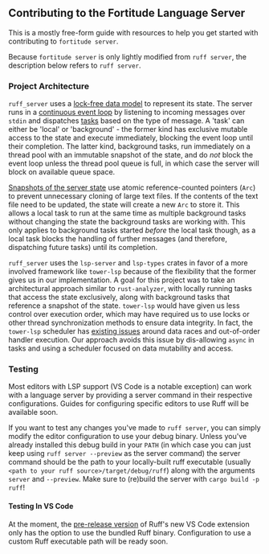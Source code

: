 ## Contributing to the Fortitude Language Server

This is a mostly free-form guide with resources to help you get started with contributing to `fortitude server`.

Because `fortitude server` is only lightly modified from `ruff
server`, the description below refers to `ruff server`.

### Project Architecture

`ruff_server` uses a [lock-free data model](https://github.com/astral-sh/ruff/blob/a28776e3aa76c18dcc1f1ad36a48aa189040860d/crates/ruff_server/src/session.rs#L17-L26) to represent its state. The server runs in a [continuous event loop](https://github.com/astral-sh/ruff/blob/a28776e3aa76c18dcc1f1ad36a48aa189040860d/crates/ruff_server/src/server.rs#L146-L173) by listening to incoming messages
over `stdin` and dispatches [tasks](https://github.com/astral-sh/ruff/blob/a28776e3aa76c18dcc1f1ad36a48aa189040860d/crates/ruff_server/src/server/schedule/task.rs#L29-L40) based on the type of message. A 'task' can either be 'local' or 'background' - the former kind has
exclusive mutable access to the state and execute immediately, blocking the event loop until their completion. The latter kind, background
tasks, run immediately on a thread pool with an immutable snapshot of the state, and do _not_ block the event loop unless the thread pool
queue is full, in which case the server will block on available queue space.

[Snapshots of the server state](https://github.com/astral-sh/ruff/blob/a28776e3aa76c18dcc1f1ad36a48aa189040860d/crates/ruff_server/src/session.rs#L28-L35) use atomic reference-counted pointers (`Arc`) to prevent unnecessary cloning of large text files. If the contents
of the text file need to be updated, the state will create a new `Arc` to store it. This allows a local task to run at the same time as multiple background tasks
without changing the state the background tasks are working with. This only applies to background tasks started _before_ the local task though, as a local task blocks
the handling of further messages (and therefore, dispatching future tasks) until its completion.

`ruff_server` uses the `lsp-server` and `lsp-types` crates in favor of a more involved framework like `tower-lsp` because of the flexibility that the former gives us
in our implementation. A goal for this project was to take an architectural approach similar to `rust-analyzer`, with locally running tasks that access the state exclusively,
along with background tasks that reference a snapshot of the state. `tower-lsp` would have given us less control over execution order, which may have required us to use locks
or other thread synchronization methods to ensure data integrity. In fact, the `tower-lsp` scheduler has [existing issues](https://github.com/ebkalderon/tower-lsp/issues/284) around
data races and out-of-order handler execution. Our approach avoids this issue by dis-allowing `async` in tasks and using a scheduler focused on data mutability and access.

### Testing

Most editors with LSP support (VS Code is a notable exception) can work with a language server by providing a server command in their respective configurations. Guides for configuring specific editors to use Ruff will be available soon.

If you want to test any changes you've made to `ruff server`, you can simply modify the editor configuration to use your debug binary. Unless you've already installed this debug build in your `PATH` (in which case you can just keep using `ruff server --preview` as the server command) the server command should be the path to your locally-built ruff executable (usually `<path to your ruff source>/target/debug/ruff`) along with the arguments `server` and `--preview`. Make sure to (re)build the server with `cargo build -p ruff`!

#### Testing In VS Code

At the moment, the [pre-release version](https://github.com/astral-sh/ruff-vscode/tree/pre-release) of Ruff's new VS Code extension only has the option to use the bundled Ruff binary. Configuration to use a custom Ruff executable path will be ready soon.

